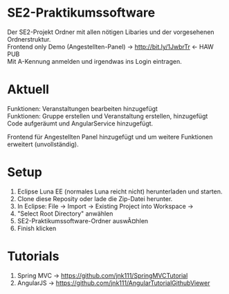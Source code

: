 # SE2-Praktikumssoftware

Der SE2-Projekt Ordner mit allen nötigen Libaries und der vorgesehenen Ordnerstruktur.
<br/>
Frontend only Demo (Angestellten-Panel) -> http://bit.ly/1JwbrTr <- HAW PUB
<br/>
Mit A-Kennung anmelden und irgendwas ins Login eintragen.

Aktuell
=======
Funktionen: Veranstaltungen bearbeiten hinzugefügt <br />
Funktionen: Gruppe erstellen und Veranstaltung erstellen, hinzugefügt <br />
Code aufgeräumt und AngularService hinzugefügt.

Frontend für Angestellten Panel hinzugefügt und um weitere Funktionen erweitert (unvollständig). <br />

Setup
=====
1.  Eclipse Luna EE (normales Luna reicht nicht) herunterladen und starten.
2.  Clone diese Reposity oder lade die Zip-Datei herunter.
3.  In Eclipse: File -> Import -> Existing Project into Workspace -> 
4.  "Select Root Directory" anwählen
5.  SE2-Praktikumssoftware-Ordner auswÃ¤hlen
6.  Finish klicken

Tutorials
=========
1.  Spring MVC -> https://github.com/jnk111/SpringMVCTutorial
2.  AngularJS -> https://github.com/jnk111/AngularTutorialGithubViewer
